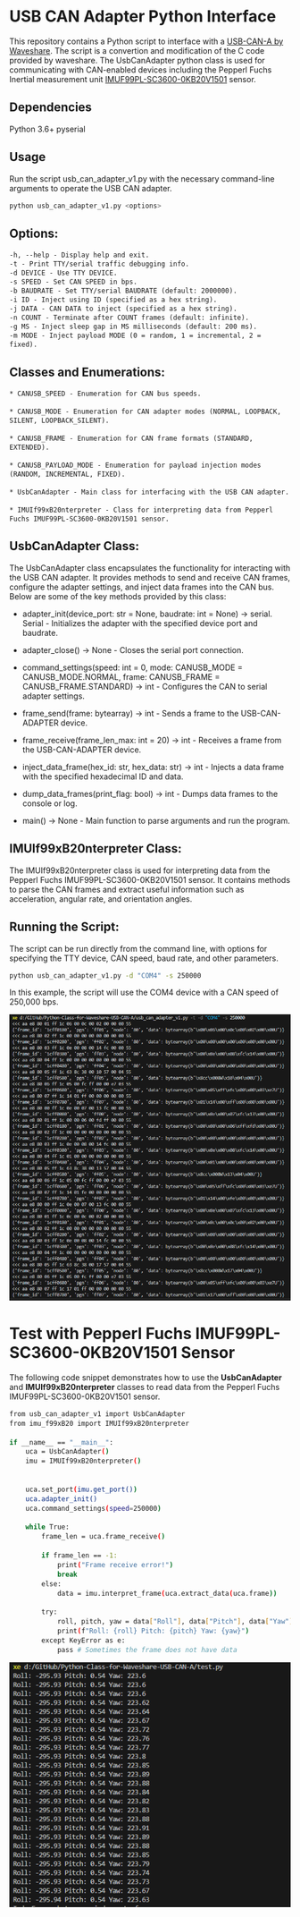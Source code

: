 # USB CAN Adapter Python Interface
This repository contains a Python script to interface with a [USB-CAN-A  by Waveshare](https://www.waveshare.com/wiki/USB-CAN-A). The script is a convertion and modification of the C code provided by waveshare.
The UsbCanAdapter python class is used for communicating with CAN-enabled devices including the Pepperl Fuchs Inertial measurement unit [IMUF99PL-SC3600-0KB20V1501](https://www.pepperl-fuchs.com/global/en/classid_6422.htm?view=productdetails&prodid=102520) sensor.

## Dependencies
Python 3.6+
pyserial

## Usage
Run the script usb_can_adapter_v1.py with the necessary command-line arguments to operate the USB CAN adapter.

```bash
python usb_can_adapter_v1.py <options>
```

## Options:
    -h, --help - Display help and exit.
    -t - Print TTY/serial traffic debugging info.
    -d DEVICE - Use TTY DEVICE.
    -s SPEED - Set CAN SPEED in bps.
    -b BAUDRATE - Set TTY/serial BAUDRATE (default: 2000000).
    -i ID - Inject using ID (specified as a hex string).
    -j DATA - CAN DATA to inject (specified as a hex string).
    -n COUNT - Terminate after COUNT frames (default: infinite).
    -g MS - Inject sleep gap in MS milliseconds (default: 200 ms).
    -m MODE - Inject payload MODE (0 = random, 1 = incremental, 2 = fixed).

## Classes and Enumerations:
    * CANUSB_SPEED - Enumeration for CAN bus speeds.

    * CANUSB_MODE - Enumeration for CAN adapter modes (NORMAL, LOOPBACK, SILENT, LOOPBACK_SILENT).

    * CANUSB_FRAME - Enumeration for CAN frame formats (STANDARD, EXTENDED).

    * CANUSB_PAYLOAD_MODE - Enumeration for payload injection modes (RANDOM, INCREMENTAL, FIXED).

    * UsbCanAdapter - Main class for interfacing with the USB CAN adapter.

    * IMUIf99xB20nterpreter - Class for interpreting data from Pepperl Fuchs IMUF99PL-SC3600-0KB20V1501 sensor.

## UsbCanAdapter Class:
The UsbCanAdapter class encapsulates the functionality for interacting with the USB CAN adapter. It provides methods to send and receive CAN frames, configure the adapter settings, and inject data frames into the CAN bus. Below are some of the key methods provided by this class:

* adapter_init(device_port: str = None, baudrate: int = None) -> serial.
Serial - Initializes the adapter with the specified device port and baudrate.
* adapter_close() -> None - Closes the serial port connection.

* command_settings(speed: int = 0, mode: CANUSB_MODE = CANUSB_MODE.NORMAL, frame: CANUSB_FRAME = CANUSB_FRAME.STANDARD) -> int - Configures the CAN to serial adapter settings.

* frame_send(frame: bytearray) -> int - Sends a frame to the USB-CAN-ADAPTER device.

* frame_receive(frame_len_max: int = 20) -> int - Receives a frame from the USB-CAN-ADAPTER device.

* inject_data_frame(hex_id: str, hex_data: str) -> int - Injects a data frame with the specified hexadecimal ID and data.

* dump_data_frames(print_flag: bool) -> int - Dumps data frames to the console or log.

* main() -> None - Main function to parse arguments and run the program.

## IMUIf99xB20nterpreter Class:
The IMUIf99xB20nterpreter class is used for interpreting data from the Pepperl Fuchs IMUF99PL-SC3600-0KB20V1501 sensor. It contains methods to parse the CAN frames and extract useful information such as acceleration, angular rate, and orientation angles.

## Running the Script:
The script can be run directly from the command line, with options for specifying the TTY device, CAN speed, baud rate, and other parameters.

```bash
python usb_can_adapter_v1.py -d "COM4" -s 250000
```
In this example, the script will use the COM4 device with a CAN speed of 250,000 bps.

![Terminal output](/results/TerminalOut.png)

# Test with Pepperl Fuchs IMUF99PL-SC3600-0KB20V1501 Sensor
The following code snippet demonstrates how to use the **UsbCanAdapter** and **IMUIf99xB20nterpreter** classes to read data from the Pepperl Fuchs IMUF99PL-SC3600-0KB20V1501 sensor.

```bash
from usb_can_adapter_v1 import UsbCanAdapter
from imu_f99xB20 import IMUIf99xB20nterpreter

if __name__ == "__main__":
    uca = UsbCanAdapter()
    imu = IMUIf99xB20nterpreter()


    uca.set_port(imu.get_port())
    uca.adapter_init()
    uca.command_settings(speed=250000)

    while True:
        frame_len = uca.frame_receive()

        if frame_len == -1:
            print("Frame receive error!")
            break
        else:
            data = imu.interpret_frame(uca.extract_data(uca.frame))

        try:
            roll, pitch, yaw = data["Roll"], data["Pitch"], data["Yaw"]
            print(f"Roll: {roll} Pitch: {pitch} Yaw: {yaw}")
        except KeyError as e:
            pass # Sometimes the frame does not have data

```

![Test output](/results/Test_IMUF99PL.png)